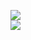 [![](https://img.shields.io/badge/Made%20With-Github%20Spray-lightgrey.svg?style=for-the-badge&logo=github)](https://github.com/Annihil/github-spray#17146)  
[![](https://i.imgur.com/2DrTn0Z.gif)](https://github.com/Annihil/github-spray)